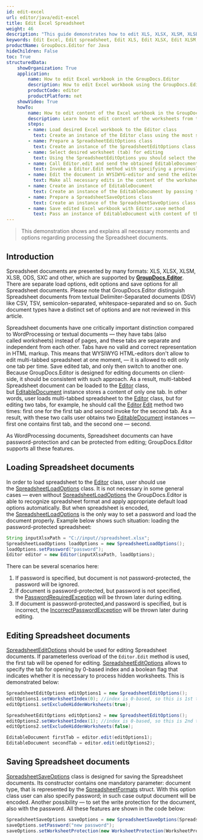```yaml
---
id: edit-excel
url: editor/java/edit-excel
title: Edit Excel Spreadsheet
weight: 46
description: "This guide demonstrates how to edit XLS, XLSX, XLSM, XLSB, ODS, SXC spreadsheets with hidden worksheets, protect edited spreadsheet with password and many other powerful features of GroupDocs.Editor for Java."
keywords: Edit Excel, Edit spreadsheet, Edit XLS, Edit XLSX, Edit XLSM, Edit XLSB, Edit ODS, Edit SXC
productName: GroupDocs.Editor for Java
hideChildren: False
toc: True
structuredData:
    showOrganization: True
    application:    
        name: How to edit Excel workbook in the GroupDocs.Editor
        description: How to edit Excel workbook using the GroupDocs.Editor in Java language
        productCode: editor
        productPlatform: net 
    showVideo: True
    howTo:
        name: How to edit content of the Excel workbook in the GroupDocs.Editor in Java
        description: Learn how to edit content of the worksheets from the Excel workbook using the GroupDocs.Editor in Java step by step
        steps:
        - name: Load desired Excel workbook to the Editor class
          text: Create an instance of the Editor class using the most suitable constructor overload, by passing the desired  Excel workbook into it.
        - name: Prepare a SpreadsheetEditOptions class
          text: Create an instance of the SpreadsheetEditOptions class and adjust its properties to meet your needs if necessary.
        - name: Select desired worksheet (tab) for editing
          text: Using the SpreadsheetEditOptions you should select the desired worksheet (tab), that should be edited, using the "setWorksheetIndex()" method.
        - name: Call Editor.edit and send the obtained EditableDocument to the WYSIWYG-editor
          text: Invoke a Editor.Edit method with specifying a previously prepared SpreadsheetEditOptions and obtain an instance of the EditableDocument class, which is ready for editing. Then generate HTML-markup and extract resources from this instance using corresponding instance methods, and pass all these data to the HTML-based WYSIWYG-editor.
        - name: Edit the document in WYSIWYG-editor and send the edited content back to the server-side
          text: Make all necessary edits in the content of the worksheet in the HTML-based WYSIWYG-editor, which is running on a client-side (in a web-browser) and then submit the edited content and resources back to the server-side, where the GroupDocs.Editor is running.
        - name: Create an instance of EditableDocument
          text: Create an instance of the EditableDocument by passing the edited worksheet content into the most suitable static methods of the class
        - name: Prepare a SpreadsheetSaveOptions class
          text: Create an instance of the SpreadsheetSaveOptions class and adjust its properties to meet your needs if necessary. You need to choose the format of the output workbook — this is the only mandatory parameter, that must be specified in the constructor. Also using the "setWorksheetNumber()" and "setInsertAsNewWorksheet()" methods you can choose how to insert the edited worksheet into the output workbook — replace the original worksheet with the edited one, or inject a new edited worksheet to keep it along with old original simultaneously.
        - name: Save edited Excel workbook with Editor.save method
          text: Pass an instance of EditableDocument with content of the edited Excel workbook, instance of the SpreadsheetSaveOptions, and a destination byte stream or file path to the Editor.Save method for saving the workbook.
---
```

> This demonstration shows and explains all necessary moments and options regarding processing the Spreadsheet documents.

## Introduction

Spreadsheet documents are presented by many formats: XLS, XLSX, XLSM, XLSB, ODS, SXC and other, which are supported by **[GroupDocs.Editor](https://products.groupdocs.com/editor/java)**. There are separate load options, edit options and save options for all Spreadsheet documents. Please note that GroupDocs.Editor distinguish Spreadsheet documents from textual Delimiter-Separated documents (DSV) like CSV, TSV, semicolon-separated, whitespace-separated and so on. Such document types have a distinct set of options and are not reviewed in this article.

Spreadsheet documents have one critically important distinction compared to WordProcessing or textual documents — they have tabs (also called worksheets) instead of pages, and these tabs are separate and independent from each other. Tabs have no valid and correct representation in HTML markup. This means that WYSIWYG HTML-editors don't allow to edit multi-tabbed spreadsheet at one moment, — it is allowed to edit only one tab per time. Save edited tab, and only then switch to another one. Because GroupDocs.Editor is designed for editing documents on client-side, it should be consistent with such approach. As a result, multi-tabbed Spreadsheet document can be loaded to the [Editor](https://apireference.groupdocs.com/editor/java/com.groupdocs.editor/editor) class, but [EditableDocument](https://apireference.groupdocs.com/editor/java/com.groupdocs.editor/editabledocument) instance stores a content of only one tab. In other words, user loads multi-tabbed spreadsheet to the [Editor](https://apireference.groupdocs.com/editor/java/com.groupdocs.editor/editor) class, but for editing two tabs, for example, he should call the [Editor](https://apireference.groupdocs.com/editor/java/com.groupdocs.editor/editor).[Edit](https://apireference.groupdocs.com/editor/java/com.groupdocs.editor/editor#edit()) method two times: first one for the first tab and second invoke for the second tab. As a result, with these two calls user obtains two [EditableDocument](https://apireference.groupdocs.com/editor/java/com.groupdocs.editor/editabledocument) instances — first one contains first tab, and the second one — second.

As WordProcessing documents, Spreadsheet documents can have password-protection and can be protected from editing; GroupDocs.Editor supports all these features.

## Loading Spreadsheet documents

In order to load spreadsheet to the [Editor](https://apireference.groupdocs.com/editor/java/com.groupdocs.editor/editor) class, user should use the [SpreadsheetLoadOptions](https://apireference.groupdocs.com/editor/java/com.groupdocs.editor.options/spreadsheetloadoptions) class. It is not necessary in some general cases — even without [SpreadsheetLoadOptions](https://apireference.groupdocs.com/editor/java/com.groupdocs.editor.options/spreadsheetloadoptions) the GroupDocs.Editor is able to recognize spreadsheet format and apply appropriate default load options automatically. But when spreadsheet is encoded, the [SpreadsheetLoadOptions](https://apireference.groupdocs.com/editor/java/com.groupdocs.editor.options/spreadsheetloadoptions) is the only way to set a password and load the document properly.
Example below shows such situation: loading the password-protected spreadsheet:

```java
String inputXlsxPath = "C://input//spreadsheet.xlsx";
SpreadsheetLoadOptions loadOptions = new SpreadsheetLoadOptions();
loadOptions.setPassword("password");
Editor editor = new Editor(inputXlsxPath, loadOptions);
```

There can be several scenarios here:

1. If password is specified, but document is not password-protected, the password will be ignored.
2. If document is password-protected, but password is not specified, the [PasswordRequiredException](https://apireference.groupdocs.com/editor/java/com.groupdocs.editor/passwordrequiredexception) will be thrown later during editing.
3. If document is password-protected,and password is specified, but is incorrect, the [IncorrectPasswordException](https://apireference.groupdocs.com/editor/java/com.groupdocs.editor/incorrectpasswordexception) will be thrown later during editing.

## Editing Spreadsheet documents

[SpreadsheetEditOptions](https://apireference.groupdocs.com/editor/java/com.groupdocs.editor.options/spreadsheeteditoptions) should be used for editing Spreadsheet documents. If parameterless overload of the `Editor.Edit` method is used, the first tab will be opened for editing. [SpreadsheetEditOptions](https://apireference.groupdocs.com/editor/java/com.groupdocs.editor.options/spreadsheeteditoptions) allows to specify the tab for opening by 0-based index and a boolean flag that indicates whether it is necessary to process hidden worksheets. This is demonstrated below:

```java
SpreadsheetEditOptions editOptions1 = new SpreadsheetEditOptions();
editOptions1.setWorksheetIndex(0); //index is 0-based, so this is 1st tab
editOptions1.setExcludeHiddenWorksheets(true);

SpreadsheetEditOptions editOptions2 = new SpreadsheetEditOptions();
editOptions2.setWorksheetIndex(1); //index is 0-based, so this is 2nd tab
editOptions2.setExcludeHiddenWorksheets(false);

EditableDocument firstTab = editor.edit(editOptions1);
EditableDocument secondTab = editor.edit(editOptions2);
```

## Saving Spreadsheet documents

[SpreadsheetSaveOptions](https://apireference.groupdocs.com/editor/java/com.groupdocs.editor.options/spreadsheetsaveoptions) class is designed for saving the Spreadsheet documents. Its constructor contains one mandatory parameter: document type, that is represented by the [SpreadsheetFormats](https://apireference.groupdocs.com/editor/java/com.groupdocs.editor.formats/spreadsheetformats) struct. With this option class user can also specify password; in such case output document will be encoded. Another possibility — to set the write protection for the document, also with the password. All these features are shown in the code below:

```java
SpreadsheetSaveOptions saveOptions = new SpreadsheetSaveOptions(SpreadsheetFormats.Xlsm);
saveOptions.setPassword("new password");
saveOptions.setWorksheetProtection(new WorksheetProtection(WorksheetProtectionType.All, "write password"));
```
